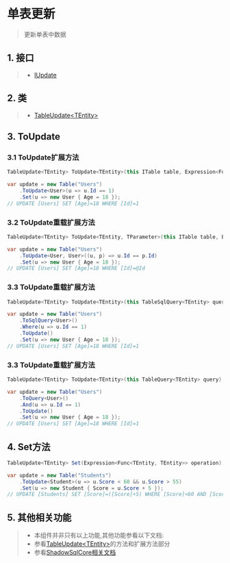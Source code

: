 # 单表更新
>更新单表中数据

## 1. 接口
>* [IUpdate](xref:ShadowSql.Update.IUpdate)

## 2. 类
>* [TableUpdate\<TEntity\>](xref:ShadowSql.Expressions.Update.TableUpdate%601)

## 3. ToUpdate
### 3.1 ToUpdate扩展方法
```csharp
TableUpdate<TEntity> ToUpdate<TEntity>(this ITable table, Expression<Func<TEntity, bool>> query);
```
```csharp
var update = new Table("Users")
    .ToUpdate<User>(u => u.Id == 1)
    .Set(u => new User { Age = 18 });
// UPDATE [Users] SET [Age]=18 WHERE [Id]=1
```

### 3.2 ToUpdate重载扩展方法
```csharp
TableUpdate<TEntity> ToUpdate<TEntity, TParameter>(this ITable table, Expression<Func<TEntity, TParameter, bool>> query);
```
```csharp
var update = new Table("Users")
    .ToUpdate<User, User>((u, p) => u.Id == p.Id)
    .Set(u => new User { Age = 18 });
// UPDATE [Users] SET [Age]=18 WHERE [Id]=@Id
```

### 3.3 ToUpdate重载扩展方法
```csharp
TableUpdate<TEntity> ToUpdate<TEntity>(this TableSqlQuery<TEntity> query);
```
```csharp
var update = new Table("Users")
    .ToSqlQuery<User>()
    .Where(u => u.Id == 1)
    .ToUpdate()
    .Set(u => new User { Age = 18 });
// UPDATE [Users] SET [Age]=18 WHERE [Id]=1
```

### 3.3 ToUpdate重载扩展方法
```csharp
TableUpdate<TEntity> ToUpdate<TEntity>(this TableQuery<TEntity> query);
```
```csharp
var update = new Table("Users")
    .ToQuery<User>()
    .And(u => u.Id == 1)
    .ToUpdate()
    .Set(u => new User { Age = 18 });
// UPDATE [Users] SET [Age]=18 WHERE [Id]=1
```

## 4. Set方法
```csharp
TableUpdate<TEntity> Set(Expression<Func<TEntity, TEntity>> operation);
```
```csharp
var update = new Table("Students")
    .ToUpdate<Student>(u => u.Score < 60 && u.Score > 55)
    .Set(u => new Student { Score = u.Score + 5 });
// UPDATE [Students] SET [Score]=([Score]+5) WHERE [Score]<60 AND [Score]>55
```

## 5. 其他相关功能
>* 本组件并非只有以上功能,其他功能参看以下文档:
>* 参看[TableUpdate\<TEntity\>](xref:ShadowSql.Expressions.Update.TableUpdate%601)的方法和扩展方法部分
>* 参看[ShadowSqlCore相关文档](../../shadowcore/update/table.md)